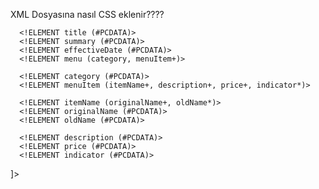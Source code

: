 XML Dosyasına nasıl CSS eklenir????

<?xml version="1.0" encoding="UTF-8" standalone="yes" ?>
<!DOCTYPE menuInfo [
      <!ELEMENT menuInfo (title+, summary, effectiveDate+, menu+)>
      <!ELEMENT title (#PCDATA)>
      <!ELEMENT summary (#PCDATA)>
      <!ELEMENT effectiveDate (#PCDATA)>
      <!ELEMENT menu (category, menuItem+)>

      <!ELEMENT category (#PCDATA)>
      <!ELEMENT menuItem (itemName+, description+, price+, indicator*)>

      <!ELEMENT itemName (originalName+, oldName*)>
      <!ELEMENT originalName (#PCDATA)>
      <!ELEMENT oldName (#PCDATA)>

      <!ELEMENT description (#PCDATA)>
      <!ELEMENT price (#PCDATA)>
      <!ELEMENT indicator (#PCDATA)>

]>

<?xml-stylesheet type="text/css" href="style_Aycan_Lizor.css"?>